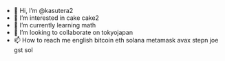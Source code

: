 - 👋 Hi, I’m @kasutera2
- 👀 I’m interested in cake cake2
- 🌱 I’m currently learning math
- 💞️ I’m looking to collaborate on tokyojapan
- 📫 How to reach me english bitcoin eth solana metamask avax stepn joe gst sol

<!---
kasutera2/kasutera2 is a ✨ special ✨ repository because its `README.md` (this file) appears on your GitHub profile.
You can click the Preview link to take a look at your changes.
--->
